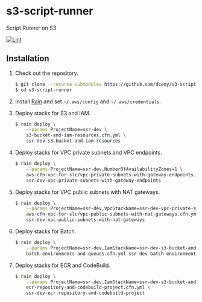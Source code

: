 s3-script-runner
================

Script Runner on S3

[![Lint](https://github.com/dceoy/s3-script-runner/actions/workflows/lint.yml/badge.svg)](https://github.com/dceoy/s3-script-runner/actions/workflows/lint.yml)

Installation
------------

1.  Check out the repository.

    ```sh
    $ git clone --recurse-submodules https://github.com/dceoy/s3-script-runner.git
    $ cd s3-script-runner
    ```

2.  Install [Rain](https://github.com/aws-cloudformation/rain) and set `~/.aws/config` and `~/.aws/credentials`.

3.  Deploy stacks for S3 and IAM.

    ```sh
    $ rain deploy \
        --params ProjectName=ssr-dev \
        s3-bucket-and-iam-resources.cfn.yml \
        ssr-dev-s3-bucket-and-iam-resources
    ```

4.  Deploy stacks for VPC private subnets and VPC endpoints.

    ```sh
    $ rain deploy \
        --params ProjectName=ssr-dev,NumberOfAvailabilityZones=1 \
        aws-cfn-vpc-for-slc/vpc-private-subnets-with-gateway-endpoints.cfn.yml \
        ssr-dev-vpc-private-subnets-with-gateway-endpoints
    ```

5.  Deploy stacks for VPC public subnets with NAT gateways.

    ```sh
    $ rain deploy \
        --params ProjectName=ssr-dev,VpcStackName=ssr-dev-vpc-private-subnets-with-gateway-endpoints,NumberOfAvailabilityZones=1 \
        aws-cfn-vpc-for-slc/vpc-public-subnets-with-nat-gateways.cfn.yml \
        ssr-dev-vpc-public-subnets-with-nat-gateways
    ```

6.  Deploy stacks for Batch.

    ```sh
    $ rain deploy \
        --params ProjectName=ssr-dev,IamStackName=ssr-dev-s3-bucket-and-iam-resources,VpcStackName=ssr-dev-vpc-private-subnets-with-gateway-endpoints,NumberOfAvailabilityZones=1 \
        batch-environments-and-queues.cfn.yml ssr-dev-batch-environments-and-queues
    ```

7.  Deploy stacks for ECR and CodeBuild.

    ```sh
    $ rain deploy \
        --params ProjectName=ssr-dev,IamStackName=ssr-dev-s3-bucket-and-iam-resources \
        ecr-repository-and-codebuild-project.cfn.yml \
        ssr-dev-ecr-repository-and-codebuild-project
    ```
